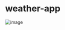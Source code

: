 # weather-app
![image](https://user-images.githubusercontent.com/101801983/236387712-3440c068-dd38-4e6a-a223-fbb596794ca0.png)

